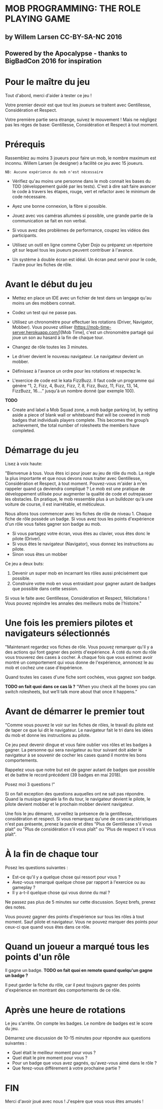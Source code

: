 # MOB PROGRAMMING: THE ROLE PLAYING GAME
## by Willem Larsen CC-BY-SA-NC 2016
## Powered by the Apocalypse - thanks to BigBadCon 2016 for inspiration

# Pour le maître du jeu
Tout d'abord, merci d'aider à tester ce jeu !

Votre premier devoir est que tout les joueurs se traitent avec Gentillesse, Considération et Respect.  
 
Votre première partie sera étrange, suivez le mouvement ! 
Mais ne négligez pas les règes de base: Gentillesse, Considération et Respect à tout moment.

# Prérequis

Rassemblez au moins 3 joueurs pour faire un mob, le nombre maximum est inconnu. Willem Larsen (le designer)
a facilité ce jeu avec 15 joueurs.

    NB: Aucune expérience du mob n'est nécessaire

* Vérifiez qu'au moins une personne dans le mob connait les bases du TDD (développement guidé par les tests). C'est à dire sait faire avancer le code à travers les étapes, rouge, vert et refactor avec le minimum de code nécessaire.

* Ayez une bonne connexion, la fibre si possible.
* Jouez avec vos caméras allumées si possible, une grande partie de la communication se fait en non verbal.
* Si vous avez des problèmes de performance, coupez les vidéos des participants.
* Utilisez un outil en ligne comme Cyber Dojo ou préparez un répertoire git sur lequel tous les joueurs peuvent contribuer à l'avance.
* Un système à double écran est idéal. Un écran peut servir pour le code, l'autre pour les fiches de rôle.

# Avant le début du jeu

* Mettez en place un IDE avec un fichier de test dans un langage qu'au moins un des mobbers connait.
* Codez un test qui ne passe pas.
* Utilisez un chronomètre pour effectuer les rotations (Driver, Navigator, Mobber). Vous pouvez utiliser (https://mob-time-server.herokuapp.com/)[Mob Time], c'est un chronomètre partagé qui joue un son au hasard à la fin de chaque tour.

* Changez de rôle toutes les 3 minutes.
* Le driver devient le nouveau navigateur. Le navigateur devient un mobber.
* Définissez à l'avance un ordre pour les rotations et respectez le.

* L'exercice de code est le kata FizzBuzz. Il faut code un programme qui génère “1, 2, Fizz, 4, Buzz, Fizz, 7, 8, Fizz, Buzz, 11, Fizz, 13, 14, FizzBuzz, 16....” jusqu'à un nombre donné (par exemple 100).

__TODO__
* Create and label a Mob Squad zone, a mob badge parking lot, by setting aside a piece of blank wall or whiteboard that will be covered in mob badges that individuals players complete. This becomes the group’s achievement, the total number of rolesheets the members have completed.

# Démarrage du jeu

Lisez à voix haute:

"Bienvenue à tous. Vous êtes ici pour jouer au jeu de rôle du mob. La règle la plus importante et que nous devons nous traiter avec Gentillesse, Considération et Respect, à tout moment. Pouvez-vous m'aider à m'en rappeler quand ça deviendra compliqué ? Le mob est une pratique de développement utilisée pour augmenter la qualité de code et outrepasser les obstacles. En pratique, le mob ressemble plus à un bulldozer qu'à une voiture de course, il est inarrêtable, et méticuleux.  

Nous allons tous commencer avec les fiches de rôle de niveau 1. Chaque fiche de rôle possède un badge. Si vous avez tous les points d'expérience d'un rôle vous faites gagner son badge au mob.
* Si vous partagez votre écran, vous êtes au clavier, vous êtes donc le pilote (Driver).
* Si vous êtes le navigateur (Navigator), vous donnez les instructions au pilote.
* Sinon vous êtes un mobber

Ce jeu a deux buts:
1. Devenir un super mob en incarnant les rôles aussi précisément que possible.
2. Construire votre mob en vous entraidant pour gagner autant de badges que possible dans cette session.

Si vous le faite avec Gentillesse, Considération et Respect, félicitations ! Vous pouvez rejoindre les annales des meilleurs mobs de l'histoire."

# Une fois les premiers pilotes et navigateurs sélectionnés

"Maintenant regardez vos fiches de rôle. Vous pouvez remarquer qu'il y a des actions qui font gagner des points d'expérience. À coté du nom du rôle vous trouverez des cases à cocher. À chaque fois que vous estimez avoir montré un comportement qui vous donne de l'expérience, annoncez le au mob et cochez une case d'éxpérience.

Quand toutes les cases d'une fiche sont cochées, vous gagnez son badge.

__TODO on fait quoi dans ce cas là ?__
“When you check all the boxes you can switch rolesheets, but we’ll talk more about that once it happens.”

# Avant de démarrer le premier tout

"Comme vous pouvez le voir sur les fiches de rôles, le travail du pilote est de taper ce que lui dit le navigateur. Le navigateur fait le tri dans les idées du mob et donne les instructions au pilote.

Ce jeu peut devenir dingue et vous faire oublier vos rôles et les badges à gagner. La personne qui sera navigateur au tour suivant doit aider le navigateur à se souvenir de cocher les cases quand il montre les bons comportements.

Rappelez vous que notre but est de gagner autant de badges que possible et de battre le record précédent (39 badges en mai 2018).

Posez moi 3 questions !"

Si on fait exception des questions auquelles ont ne sait pas répondre. Quand la musique signale la fin du tour, le navigateur devient le pilote, le pilote devient mobber et le prochain mobber devient navigateur. 

Une fois le jeu démarré, surveillez la présence de la gentillesse, considération et respect. Si vous remarquez qu'une de ces caractéristiques n'est pas présente, prenez la parole et dites "Plus de Gentillesse s'il vous plait" ou "Plus de considération s'il vous plaît" ou "Plus de respect s'il vous plaît".

# À la fin de chaque tour
Posez les questions suivantes :
- Est-ce qu'il y a quelque chose qui ressort pour vous ?
- Avez-vous remarqué quelque chose par rapport à l'exercice ou au gameplay ?
- Il y a-t-il quelque chose qui vous donne du mal ?

Ne passez pas plus de 5 minutes sur cette discussion. Soyez brefs, prenez des notes.

Vous pouvez gagner des points d'expérience sur tous les rôles à tout moment. Sauf pilote et navigateur. Vous ne pouvez marquer des points pour ceux-ci que quand vous êtes dans ce rôle.

# Quand un joueur a marqué tous les points d'un rôle
Il gagne un badge. 
__TODO on fait quoi en remote quand quelqu'un gagne un badge ?__

Il peut garder la fiche du rôle, car il peut toujours gagner des points d'expérience en montrant des comportements de ce rôle.


# Après une heure de rotations
Le jeu s'arrête. On compte les badges. Le nombre de badges est le score du jeu.

Démarrez une discussion de 10-15 minutes pour répondre aux questions suivantes :
- Quel était le meilleur moment pour vous ?
- Quel était le pire moment pour vous ?
- Pour un badge que vous avez gagnés, qu'avez-vous aimé dans le rôle ?
- Que ferez-vous différement à votre prochaine partie ?

# FIN

Merci d'avoir joué avec nous ! J'espère que vous vous êtes amusés !
